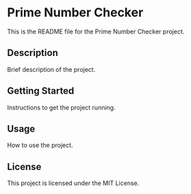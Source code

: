 # Prime Number Checker

This is the README file for the Prime Number Checker project.

## Description

Brief description of the project.

## Getting Started

Instructions to get the project running.

## Usage

How to use the project.

## License

This project is licensed under the MIT License.
